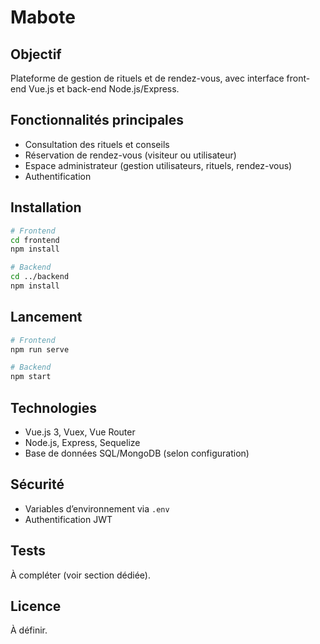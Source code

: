 # Mabote

## Objectif

Plateforme de gestion de rituels et de rendez-vous, avec interface front-end Vue.js et back-end Node.js/Express.

## Fonctionnalités principales

- Consultation des rituels et conseils
- Réservation de rendez-vous (visiteur ou utilisateur)
- Espace administrateur (gestion utilisateurs, rituels, rendez-vous)
- Authentification

## Installation

```bash
# Frontend
cd frontend
npm install

# Backend
cd ../backend
npm install
```

## Lancement

```bash
# Frontend
npm run serve

# Backend
npm start
```

## Technologies

- Vue.js 3, Vuex, Vue Router
- Node.js, Express, Sequelize
- Base de données SQL/MongoDB (selon configuration)

## Sécurité

- Variables d’environnement via `.env`
- Authentification JWT

## Tests

À compléter (voir section dédiée).

## Licence

À définir.
